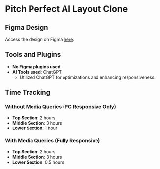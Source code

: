 # Pitch Perfect AI Layout Clone

## Figma Design

Access the design on Figma [here](https://www.figma.com/design/C09aFgsJNyYvv8DJE84xHW/Interns-Project?node-id=0-1).

## Tools and Plugins

- **No Figma plugins used**
- **AI Tools used**: ChatGPT
  - Utilized ChatGPT for optimizations and enhancing responsiveness.

## Time Tracking

### Without Media Queries (PC Responsive Only)
- **Top Section**: 2 hours
- **Middle Section**: 3 hours
- **Lower Section**: 1 hour

### With Media Queries (Fully Responsive)
- **Top Section**: 2 hours
- **Middle Section**: 3 hours
- **Lower Section**: 0.5 hours
